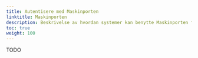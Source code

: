 ```yaml
---
title: Autentisere med Maskinporten
linktitle: Maskinporten
description: Beskrivelse av hvordan systemer kan benytte Maskinporten for å få tilgang APIer.
toc: true
weight: 100
---
```


TODO
